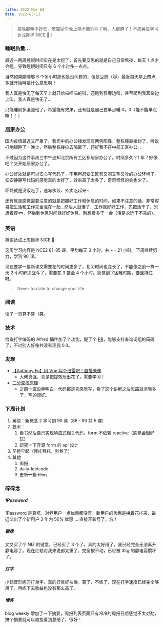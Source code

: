 ```yaml
---
title: 2022 Mar W2
date: 2022-03-13
---
```


> 每晚都睡不好觉，笨猫🐱你晚上能不能别叫了啊，人都麻了！本周英语学习达成目标 NICE 👏！

<!--more-->

### 睡眠质量...

最近一两周睡眠时间实在是太短了，首先要反思的就是自己日常熬夜，每天 1 点才会睡。导致睡眠时间只有 6 个小时多一点点。

当然如果能睡够 6 个多小时那也是没问题的，但是豆奶（🐱）最近每天早上四点多就开始叫是什么意思啊！

我人真是快无了每天早上就开始喵喵喵的叫，还跑到我旁边叫，甚至爬到我耳朵边上叫。我人真是快无了...

只能睡前多逗逗他了，希望能有效果，还有就是自己要早点睡 0，0（能不能早点睡！！）

### 居家办公

国内疫情最近又严重了，我司中航办公楼发现有两例阳性，整栋楼直接封了，听说打地铺睡了一晚上，然后整栋楼拉去隔离了，还好我不在中航工区办公。。

不过因为这件事周三中午通知北京所有工区都居家办公了。时隔多久？1 年？好像吧？又开始居家办公了。

办公好处就是可以安心写代码了，不用再忍受工区有又闷又热又吵的办公环境了。 安安静静写代码的感觉真的太好了，效率高了太多了，奇奇怪怪的会也少了。

坏处就是没饭吃了，速冻水饺、外卖吃起来~

还有就是感觉需要注意的就是把握好工作和休息的时间，如果不注意的话，非常容易把生活和工作完全混在一起...然后人就懵了，工作就好好工作，先把活干了，别想着摸🐟，然后到休息时间就好好休息，别想着多干一会（活是永远干不完的）。

### 英语

英语达成上周目标 NICE 👏

这周学习内容是 NCE2 81-85 课，平均每天 3 小时，共 ~= 21 小时。下周继续努力，学到 90 课。

现在要学一篇新课文需要花的时间更多了，复习时间也变长了，不能像之前一样一天 2 小时解决战斗了，需要花 3 甚至 4 个小时。感觉到了困难时期，要坚持住呀。

> Never too late to change your life.

### 阅读

读了一页算不算（笑。

### 技术

给查打字编码的 Alfred 插件加了个功能，提了个 [PR](https://github.com/liubiantao/alfred-workflow-xhyx/pull/6)，能够支持查询词组的简码了，不过别人好像并没有理我 0.0。

### 发现

- [【Anthony Fu】用 Vue 写个扫雷吧！直播录像](https://www.bilibili.com/video/BV1ia411b7jY/)
  - 大佬真强，真是把提效玩出花了，需要学习！
- [二分查找原理](https://www.zhihu.com/question/36132386)
  - 之前一直没弄明白，代码都是凭感觉写，看了这个讲解之后思路就清晰多了，写的很好。


[//]: # (### 思考)


### 下周计划

1. 英语：新概念 2 学习到 90 课（86 - 90 共 5 课）
2. 技术：
   1. 看书然后自己实现响应式相关代码，form 不依赖 reactive（感觉会很好玩）
   2. 研究一下开源 form 的 api 设计
3. 早睡早起（拜托拜托，别熬了）
4. 其他
    1. 周报
    2. daily-leetcode
    3. ~~更新一篇 blog~~

### 碎碎念

##### 1Password
1Password 是真坑，对老用户一点优惠都没有，新用户的优惠是换着花样来，最近又出了个新用户 3 年内 50% 优惠 ... 直接开新号了，坑！

##### 键盘
又又买了个 NIZ 的键盘，已经买了 3 个了，真的太好用了，我已经完全无法离开静电容了。现在红轴对我来说都太重了，完全按不动，已经被 35g 的静电容惯坏了。

##### 打字
小鹤音形练习打单字，真的好难好枯燥，算了，不练了，现在打字速度已经完全够用了，再练下去收益也没有那么高了。

##### 博客
blog weekly 增加了一下摘要，周报列表页面只有冷冷的周报日期感觉不太对劲，搞个摘要就可以直接看到总结了，很好！
